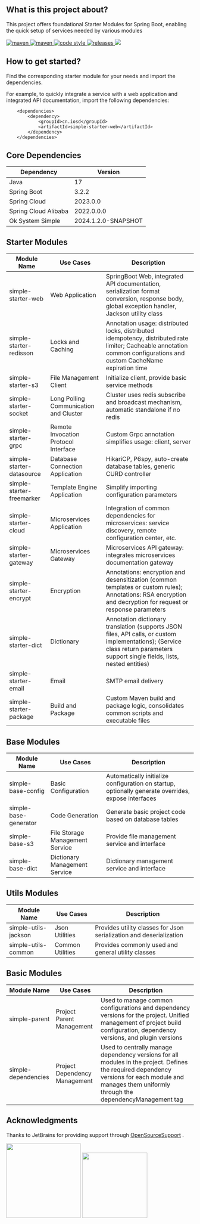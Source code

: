 ## What is this project about?

This project offers foundational Starter Modules for Spring Boot, enabling the quick setup of services needed by various modules

<p>
  <a href="https://mvnrepository.com/search?q=cn.iosd">
    <img alt="maven" src="https://img.shields.io/badge/maven-repository-blue?style=flat-square&logo=apachemaven">
  </a>

  <a href="https://central.sonatype.com/search?q=g%3Acn.iosd+a%3Asimple-starter">
    <img alt="maven" src="https://img.shields.io/maven-central/v/cn.iosd/simple-starter.svg?style=flat-square&logo=apachemaven">
  </a>

  <a href="https://www.apache.org/licenses/LICENSE-2.0">
    <img alt="code style" src="https://img.shields.io/badge/license-Apache%202-4EB1BA.svg?style=flat-square&logo=apache">
  </a>

  <a href="https://github.com/ok1996/ok-system-simple/releases">
    <img alt="releases" src="https://img.shields.io/github/release/ok1996/ok-system-simple.svg?style=flat-square&logo=semanticrelease">
  </a>

  <a href="https://app.codacy.com/gh/ok1996/ok-system-simple/dashboard?utm_source=gh&utm_medium=referral&utm_content=&utm_campaign=Badge_grade">
    <img src="https://app.codacy.com/project/badge/Grade/32f59a4b8afd4035a0da527009690541"/>
  </a>
</p>

## How to get started?

Find the corresponding starter module for your needs and import the dependencies.

For example, to quickly integrate a service with a web application and integrated API documentation, import the following dependencies:

~~~
    <dependencies>
        <dependency>
            <groupId>cn.iosd</groupId>
            <artifactId>simple-starter-web</artifactId>
        </dependency>
    </dependencies>
~~~

## Core Dependencies

| Dependency           | Version             |
|----------------------|---------------------|
| Java                 | 17                  |
| Spring Boot          | 3.2.2               |
| Spring Cloud         | 2023.0.0            |
| Spring Cloud Alibaba | 2022.0.0.0          |
| Ok System Simple     | 2024.1.2.0-SNAPSHOT |

## Starter Modules

| Module Name               | Use Cases                              | Description                                                                                                                                                                    |
|---------------------------|----------------------------------------|--------------------------------------------------------------------------------------------------------------------------------------------------------------------------------|
| simple-starter-web        | Web Application                        | SpringBoot Web, integrated API documentation, serialization format conversion, response body, global exception handler, Jackson utility class                                  |
| simple-starter-redisson   | Locks and Caching                      | Annotation usage: distributed locks, distributed idempotency, distributed rate limiter; Cacheable annotation common configurations and custom CacheName expiration time        |
| simple-starter-s3         | File Management Client                 | Initialize client, provide basic service methods                                                                                                                               |
| simple-starter-socket     | Long Polling Communication and Cluster | Cluster uses redis subscribe and broadcast mechanism, automatic standalone if no redis                                                                                         |
| simple-starter-grpc       | Remote Invocation Protocol Interface   | Custom Grpc annotation simplifies usage: client, server                                                                                                                        |
| simple-starter-datasource | Database Connection Application        | HikariCP, P6spy, auto-create database tables, generic CURD controller                                                                                                          |
| simple-starter-freemarker | Template Engine Application            | Simplify importing configuration parameters                                                                                                                                    |
| simple-starter-cloud      | Microservices Application              | Integration of common dependencies for microservices: service discovery, remote configuration center, etc.                                                                     |
| simple-starter-gateway    | Microservices Gateway                  | Microservices API gateway: integrates microservices documentation gateway                                                                                                      |
| simple-starter-encrypt    | Encryption                             | Annotations: encryption and desensitization (common templates or custom rules); Annotations: RSA encryption and decryption for request or response parameters                  |
| simple-starter-dict       | Dictionary                             | Annotation dictionary translation (supports JSON files, API calls, or custom implementations); (Service class return parameters support single fields, lists, nested entities) |
| simple-starter-email      | Email                                  | SMTP email delivery                                                                                                                                                            |
| simple-starter-package    | Build and Package                      | Custom Maven build and package logic, consolidates common scripts and executable files                                                                                         |

## Base Modules

| Module Name           | Use Cases                       | Description                                                                                         |
|-----------------------|---------------------------------|-----------------------------------------------------------------------------------------------------|
| simple-base-config    | Basic Configuration             | Automatically initialize configuration on startup, optionally generate overrides, expose interfaces |
| simple-base-generator | Code Generation                 | Generate basic project code based on database tables                                                |
| simple-base-s3        | File Storage Management Service | Provide file management service and interface                                                       |
| simple-base-dict      | Dictionary Management Service   | Dictionary management service and interface                                                         |


## Utils Modules

| Module Name          | Use Cases        | Description                                                         |
|----------------------|------------------|---------------------------------------------------------------------|
| simple-utils-jackson | Json Utilities   | Provides utility classes for Json serialization and deserialization |
| simple-utils-common  | Common Utilities | Provides commonly used and general utility classes                  |

## Basic Modules
| Module Name         | Use Cases                     | Description                                                                                                                                                                                           |
|---------------------|-------------------------------|-------------------------------------------------------------------------------------------------------------------------------------------------------------------------------------------------------|
| simple-parent       | Project Parent Management     | Used to manage common configurations and dependency versions for the project. Unified management of project build configuration, dependency versions, and plugin versions                             |
| simple-dependencies | Project Dependency Management | Used to centrally manage dependency versions for all modules in the project. Defines the required dependency versions for each module and manages them uniformly through the dependencyManagement tag |

## Acknowledgments

Thanks to JetBrains for providing support through [OpenSourceSupport](https://jb.gg/OpenSourceSupport) .

<div>
<img src="https://resources.jetbrains.com/storage/products/company/brand/logos/jb_beam.svg" width="200" height="200"/>

<img src="https://resources.jetbrains.com/storage/products/company/brand/logos/IntelliJ_IDEA_icon.svg" width="175" height="175"/>
</div>

